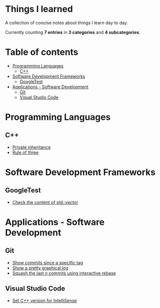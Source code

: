 # Things I learned<!-- omit in toc -->

A collection of concise notes about things I learn day to day. 

Currently counting **7 entries** in **3 categories** and **4 subcategories**.

# Table of contents<!-- omit in toc -->

- [Programming Languages](#programming-languages)
	- [C++](#c)
- [Software Development Frameworks](#software-development-frameworks)
	- [GoogleTest](#googletest)
- [Applications - Software Development](#applications---software-development)
	- [Git](#git)
	- [Visual Studio Code](#visual-studio-code)

<!-- start of content -->

# Programming Languages

## C++

- [Private inheritance](src/cpp_private_inheritance.md)
- [Rule of three](src/cpp_rule-of-three.md)

# Software Development Frameworks

## GoogleTest

- [Check the content of std::vector](src/googletest_check_vector.md)

# Applications - Software Development

## Git

- [Show commits since a specific tag](src/git_commits_since_tag.md)
- [Show a pretty graphical log](src/git_pretty_graphical_log.md)
- [Squash the last *n* commits using interactive rebase](src/git_squash_last_n_commits_with_rebase_i.md)

## Visual Studio Code

- [Set C++ version for IntelliSense](src/vscode_set_cpp_version_intellisense.md)
